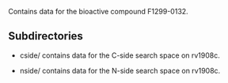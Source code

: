 Contains data for the bioactive compound F1299-0132.

## Subdirectories

- cside/ contains data for the C-side search space on rv1908c.

- nside/ contains data for the N-side search space on rv1908c.

